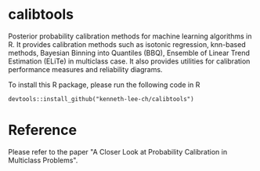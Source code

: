 # calibtools
Posterior probability calibration methods for machine learning algorithms in R. It provides calibration methods such as isotonic regression, knn-based methods, Bayesian Binning into Quantiles (BBQ), Ensemble of Linear Trend Estimation (ELiTe) in multiclass case. It also provides utilities for calibration performance measures and reliability diagrams. 

To install this R package, please run the following code in R
```
devtools::install_github("kenneth-lee-ch/calibtools")

```

# Reference
Please refer to the paper "A Closer Look at Probability Calibration in Multiclass Problems".




